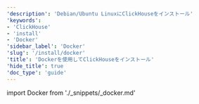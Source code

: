 ```yaml
---
'description': 'Debian/Ubuntu LinuxにClickHouseをインストール'
'keywords':
- 'ClickHouse'
- 'install'
- 'Docker'
'sidebar_label': 'Docker'
'slug': '/install/docker'
'title': 'Dockerを使用してClickHouseをインストール'
'hide_title': true
'doc_type': 'guide'
---
```


import Docker from './_snippets/_docker.md'

<Docker/>
